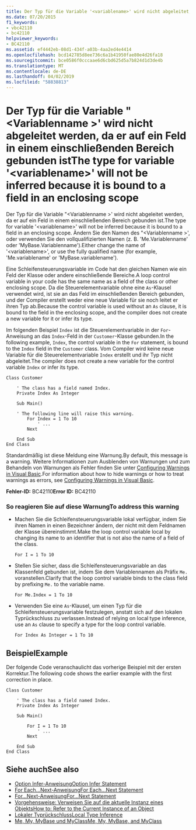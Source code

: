 ```yaml
---
title: Der Typ für die Variable '<variablename>' wird nicht abgeleitet, da er an ein Feld in einem einschließenden Bereich gebunden ist
ms.date: 07/20/2015
f1_keywords:
- vbc42110
- bc42110
helpviewer_keywords:
- BC42110
ms.assetid: ef4442eb-08d1-434f-a03b-4aa2ed4e4414
ms.openlocfilehash: bcd142785d8ee736c6a1b41950fae80e4d26fa18
ms.sourcegitcommit: bce0586f0cccaae6d6cbd625d5a7b824d1d3de4b
ms.translationtype: MT
ms.contentlocale: de-DE
ms.lasthandoff: 04/02/2019
ms.locfileid: "58838813"
---
```

# <a name="the-type-for-variable-variablename-will-not-be-inferred-because-it-is-bound-to-a-field-in-an-enclosing-scope"></a><span data-ttu-id="8719a-102">Der Typ für die Variable "\<Variablenname >' wird nicht abgeleitet werden, da er auf ein Feld in einem einschließenden Bereich gebunden ist</span><span class="sxs-lookup"><span data-stu-id="8719a-102">The type for variable '\<variablename>' will not be inferred because it is bound to a field in an enclosing scope</span></span>
<span data-ttu-id="8719a-103">Der Typ für die Variable "\<Variablenname >' wird nicht abgeleitet werden, da er auf ein Feld in einem einschließenden Bereich gebunden ist.</span><span class="sxs-lookup"><span data-stu-id="8719a-103">The type for variable '\<variablename>' will not be inferred because it is bound to a field in an enclosing scope.</span></span> <span data-ttu-id="8719a-104">Ändern Sie den Namen des "\<Variablenname >', oder verwenden Sie den vollqualifizierten Namen (z. B. 'Me.Variablenname' oder 'MyBase.Variablenname').</span><span class="sxs-lookup"><span data-stu-id="8719a-104">Either change the name of '\<variablename>', or use the fully qualified name (for example, 'Me.variablename' or 'MyBase.variablename').</span></span>  
  
 <span data-ttu-id="8719a-105">Eine Schleifensteuerungsvariable im Code hat den gleichen Namen wie ein Feld der Klasse oder andere einschließende Bereiche.</span><span class="sxs-lookup"><span data-stu-id="8719a-105">A loop control variable in your code has the same name as a field of the class or other enclosing scope.</span></span> <span data-ttu-id="8719a-106">Da die Steuerelementvariable ohne eine `As`-Klausel verwendet wird, ist sie an das Feld im einschließenden Bereich gebunden, und der Compiler erstellt weder eine neue Variable für sie noch leitet er ihren Typ ab.</span><span class="sxs-lookup"><span data-stu-id="8719a-106">Because the control variable is used without an `As` clause, it is bound to the field in the enclosing scope, and the compiler does not create a new variable for it or infer its type.</span></span>  
  
 <span data-ttu-id="8719a-107">Im folgenden Beispiel `Index` ist die Steuerelementvariable in der `For`-Anweisung an das `Index`-Feld in der `Customer`-Klasse gebunden.</span><span class="sxs-lookup"><span data-stu-id="8719a-107">In the following example, `Index`, the control variable in the `For` statement, is bound to the `Index` field in the `Customer` class.</span></span> <span data-ttu-id="8719a-108">Vom Compiler wird keine neue Variable für die Steuerelementvariable `Index` erstellt und ihr Typ nicht abgeleitet.</span><span class="sxs-lookup"><span data-stu-id="8719a-108">The compiler does not create a new variable for the control variable `Index` or infer its type.</span></span>  
  
```  
Class Customer  
  
    ' The class has a field named Index.  
    Private Index As Integer  
  
    Sub Main()  
  
    ' The following line will raise this warning.  
        For Index = 1 To 10  
            ' ...  
        Next  
  
    End Sub  
End Class  
```  
  
 <span data-ttu-id="8719a-109">Standardmäßig ist diese Meldung eine Warnung.</span><span class="sxs-lookup"><span data-stu-id="8719a-109">By default, this message is a warning.</span></span> <span data-ttu-id="8719a-110">Weitere Informationen zum Ausblenden von Warnungen und zum Behandeln von Warnungen als Fehler finden Sie unter [Configuring Warnings in Visual Basic](/visualstudio/ide/configuring-warnings-in-visual-basic).</span><span class="sxs-lookup"><span data-stu-id="8719a-110">For information about how to hide warnings or how to treat warnings as errors, see [Configuring Warnings in Visual Basic](/visualstudio/ide/configuring-warnings-in-visual-basic).</span></span>  
  
 <span data-ttu-id="8719a-111">**Fehler-ID:** BC42110</span><span class="sxs-lookup"><span data-stu-id="8719a-111">**Error ID:** BC42110</span></span>  
  
### <a name="to-address-this-warning"></a><span data-ttu-id="8719a-112">So reagieren Sie auf diese Warnung</span><span class="sxs-lookup"><span data-stu-id="8719a-112">To address this warning</span></span>  
  
-   <span data-ttu-id="8719a-113">Machen Sie die Schleifensteuerungsvariable lokal verfügbar, indem Sie ihren Namen in einen Bezeichner ändern, der nicht mit dem Feldnamen der Klasse übereinstimmt.</span><span class="sxs-lookup"><span data-stu-id="8719a-113">Make the loop control variable local by changing its name to an identifier that is not also the name of a field of the class.</span></span>  
  
    ```  
    For I = 1 To 10  
    ```  
  
-   <span data-ttu-id="8719a-114">Stellen Sie sicher, dass die Schleifensteuerungsvariable an das Klassenfeld gebunden ist, indem Sie dem Variablennamen als Präfix `Me.` voranstellen.</span><span class="sxs-lookup"><span data-stu-id="8719a-114">Clarify that the loop control variable binds to the class field by prefixing `Me.` to the variable name.</span></span>  
  
    ```  
    For Me.Index = 1 To 10  
    ```  
  
-   <span data-ttu-id="8719a-115">Verwenden Sie eine `As`-Klausel, um einen Typ für die Schleifensteuerungsvariable festzulegen, anstatt sich auf den lokalen Typrückschluss zu verlassen.</span><span class="sxs-lookup"><span data-stu-id="8719a-115">Instead of relying on local type inference, use an `As` clause to specify a type for the loop control variable.</span></span>  
  
    ```  
    For Index As Integer = 1 To 10  
    ```  
  
## <a name="example"></a><span data-ttu-id="8719a-116">Beispiel</span><span class="sxs-lookup"><span data-stu-id="8719a-116">Example</span></span>  
 <span data-ttu-id="8719a-117">Der folgende Code veranschaulicht das vorherige Beispiel mit der ersten Korrektur.</span><span class="sxs-lookup"><span data-stu-id="8719a-117">The following code shows the earlier example with the first correction in place.</span></span>  
  
```  
Class Customer  
  
    ' The class has a field named Index.  
    Private Index As Integer  
  
    Sub Main()  
  
        For I = 1 To 10  
            ' ...  
        Next  
  
    End Sub  
End Class  
```  
  
## <a name="see-also"></a><span data-ttu-id="8719a-118">Siehe auch</span><span class="sxs-lookup"><span data-stu-id="8719a-118">See also</span></span>

- [<span data-ttu-id="8719a-119">Option Infer-Anweisung</span><span class="sxs-lookup"><span data-stu-id="8719a-119">Option Infer Statement</span></span>](../../../visual-basic/language-reference/statements/option-infer-statement.md)
- [<span data-ttu-id="8719a-120">For Each...Next-Anweisung</span><span class="sxs-lookup"><span data-stu-id="8719a-120">For Each...Next Statement</span></span>](../../../visual-basic/language-reference/statements/for-each-next-statement.md)
- [<span data-ttu-id="8719a-121">For...Next-Anweisung</span><span class="sxs-lookup"><span data-stu-id="8719a-121">For...Next Statement</span></span>](../../../visual-basic/language-reference/statements/for-next-statement.md)
- [<span data-ttu-id="8719a-122">Vorgehensweise: Verweisen Sie auf die aktuelle Instanz eines Objekts</span><span class="sxs-lookup"><span data-stu-id="8719a-122">How to: Refer to the Current Instance of an Object</span></span>](../../../visual-basic/programming-guide/language-features/variables/how-to-refer-to-the-current-instance-of-an-object.md)
- [<span data-ttu-id="8719a-123">Lokaler Typrückschluss</span><span class="sxs-lookup"><span data-stu-id="8719a-123">Local Type Inference</span></span>](../../../visual-basic/programming-guide/language-features/variables/local-type-inference.md)
- [<span data-ttu-id="8719a-124">Me, My, MyBase und MyClass</span><span class="sxs-lookup"><span data-stu-id="8719a-124">Me, My, MyBase, and MyClass</span></span>](../../../visual-basic/programming-guide/program-structure/me-my-mybase-and-myclass.md)
